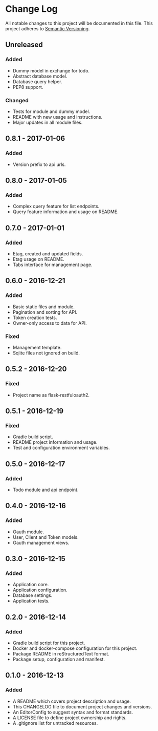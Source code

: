 # Change Log

All notable changes to this project will be documented in this file. This
project adheres to [Semantic Versioning](http://semver.org).

## Unreleased

### Added

  - Dummy model in exchange for todo.
  - Abstract database model.
  - Database query helper.
  - PEP8 support.

### Changed

  - Tests for module and dummy model.
  - README with new usage and instructions.
  - Major updates in all module files.

## 0.8.1 - 2017-01-06

### Added

  - Version prefix to api urls.

## 0.8.0 - 2017-01-05

### Added

  - Complex query feature for list endpoints.
  - Query feature information and usage on README.

## 0.7.0 - 2017-01-01

### Added

  - Etag, created and updated fields.
  - Etag usage on README.
  - Tabs interface for management page.

## 0.6.0 - 2016-12-21

### Added

  - Basic static files and module.
  - Pagination and sorting for API.
  - Token creation tests.
  - Owner-only access to data for API.

### Fixed

  - Management template.
  - Sqlite files not ignored on build.

## 0.5.2 - 2016-12-20

### Fixed

  - Project name as flask-restfuloauth2.

## 0.5.1 - 2016-12-19

### Fixed

  - Gradle build script.
  - README project information and usage.
  - Test and configuration environment variables.

## 0.5.0 - 2016-12-17

### Added

  - Todo module and api endpoint.

## 0.4.0 - 2016-12-16

### Added

  - Oauth module.
  - User, Client and Token models.
  - Oauth management views.

## 0.3.0 - 2016-12-15

### Added

  - Application core.
  - Application configuration.
  - Database settings.
  - Application tests.

## 0.2.0 - 2016-12-14

### Added

  - Gradle build script for this project.
  - Docker and docker-compose configuration for this project.
  - Package README in reStructuredText format.
  - Package setup, configuration and manifest.

## 0.1.0 - 2016-12-13

### Added

  - A README which covers project description and usage.
  - This CHANGELOG file to document project changes and versions.
  - An EditorConfig to suggest syntax and format standards.
  - A LICENSE file to define project ownership and rights.
  - A .gitignore list for untracked resources.
